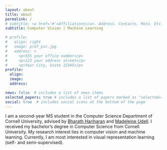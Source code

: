 ```yaml
---
layout: about
title: about
permalink: /
# subtitle: <a href='#'>Affiliations</a>. Address. Contacts. Moto. Etc.
subtitle: Computer Vision | Machine Learning

# profile:
#   align: right
#   image: prof_pic.jpg
#   address: >
#     <p>555 your office number</p>
#     <p>123 your address street</p>
#     <p>Your City, State 12345</p>
profile:
  align: 
  image: 
  address: 

news: false  # includes a list of news items
selected_papers: true # includes a list of papers marked as "selected={true}"
social: true  # includes social icons at the bottom of the page
---
```


I am a second-year MS student in the Computer Science Department of Cornell University, advised by <a href='http://home.bharathh.info/'>Bharath Hariharan</a> and <a href='https://web.stanford.edu/~udell/'>Madeleine Udell</a>. I received my bachelor’s degree in Computer Science from Cornell University. My research interest lies in computer vision and machine learning. Currently, I am most interested in visual representation learning (self- and semi-supervised).

<!-- Put your address / P.O. box / other info right below your picture. You can also disable any these elements by editing `profile` property of the YAML header of your `_pages/about.md`. Edit `_bibliography/papers.bib` and Jekyll will render your [publications page](/al-folio/publications/) automatically.

Link to your social media connections, too. This theme is set up to use [Font Awesome icons](http://fortawesome.github.io/Font-Awesome/) and [Academicons](https://jpswalsh.github.io/academicons/), like the ones below. Add your Facebook, Twitter, LinkedIn, Google Scholar, or just disable all of them. -->
